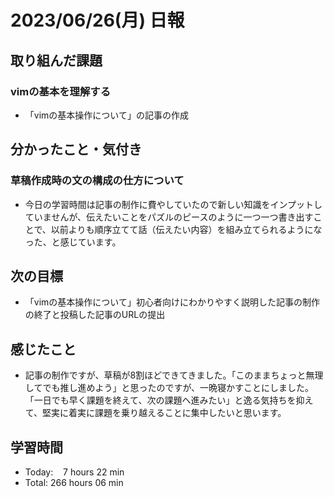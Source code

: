 # 2023/06/26(月) 日報
## 取り組んだ課題
### vimの基本を理解する
- 「vimの基本操作について」の記事の作成

## 分かったこと・気付き
### 草稿作成時の文の構成の仕方について
- 今日の学習時間は記事の制作に費やしていたので新しい知識をインプットしていませんが、伝えたいことをパズルのピースのように一つ一つ書き出すことで、以前よりも順序立てて話（伝えたい内容）を組み立てられるようになった、と感じています。

## 次の目標
- 「vimの基本操作について」初心者向けにわかりやすく説明した記事の制作の終了と投稿した記事のURLの提出

## 感じたこと
- 記事の制作ですが、草稿が8割ほどできてきました。「このままちょっと無理してでも推し進めよう」と思ったのですが、一晩寝かすことにしました。「一日でも早く課題を終えて、次の課題へ進みたい」と逸る気持ちを抑えて、堅実に着実に課題を乗り越えることに集中したいと思います。

## 学習時間
- Today:&nbsp;&nbsp;&nbsp; 7 hours 22 min
- Total: 266 hours 06 min
